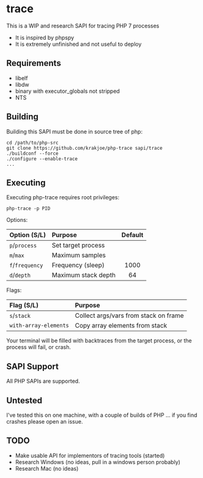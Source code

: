 trace
=====

This is a WIP and research SAPI for tracing PHP 7 processes

 * It is inspired by phpspy
 * It is extremely unfinished and not useful to deploy

Requirements
------------

 * libelf
 * libdw
 * binary with executor_globals not stripped
 * NTS

Building
--------

Building this SAPI must be done in source tree of php:

    cd /path/to/php-src
    git clone https://github.com/krakjoe/php-trace sapi/trace
    ./buildconf --force
    ./configure --enable-trace
    ...

Executing
---------

Executing php-trace requires root privileges:

    php-trace -p PID
    
Options:

| Option (S/L)  | Purpose               | Default |
|:--------------|:----------------------|:-------:|
|`p`/`process`  | Set target process    |         |
|`m`/`max`      | Maximum samples       |         |
|`f`/`frequency`| Frequency (sleep)     | 1000    |
|`d`/`depth`    | Maximum stack depth   | 64      |

Flags:

| Flag (S/L)                  | Purpose                                 |
|:----------------------------|:----------------------------------------|
|`s`/`stack`                  | Collect args/vars from stack on frame   |
|`with-array-elements`        | Copy array elements from stack          |

Your terminal will be filled with backtraces from the target process, or the process will fail, or crash.

SAPI Support
------------

All PHP SAPIs are supported.

Untested
--------

I've tested this on one machine, with a couple of builds of PHP ... if you find crashes please open an issue.

TODO
----

  * Make usable API for implementors of tracing tools (started)
  * Research Windows (no ideas, pull in a windows person probably)
  * Research Mac (no ideas)
